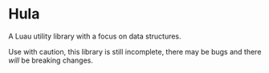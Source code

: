 # Hula
A Luau utility library with a focus on data structures.

Use with caution, this library is still incomplete, there may be bugs and there *will* be breaking changes.
